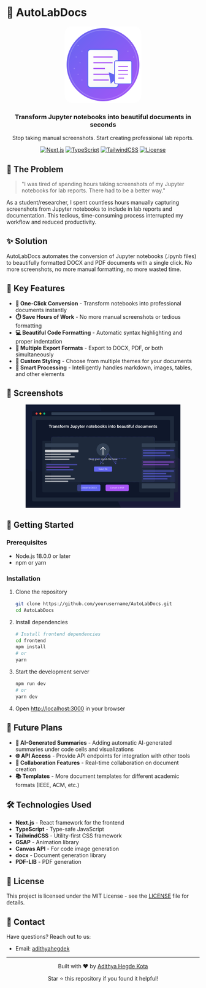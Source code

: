 # 🚀 AutoLabDocs

<div align="center">
  <img src="frontend/public/autolabdocs_logo.svg" alt="AutoLabDocs Logo" width="200" height="200" style="border-radius: 20px;" />
  <h3>Transform Jupyter notebooks into beautiful documents in seconds</h3>
  <p>Stop taking manual screenshots. Start creating professional lab reports.</p>
  
  [![Next.js](https://img.shields.io/badge/Next.js-15.1.0-black?style=flat-square&logo=next.js)](https://nextjs.org/)
  [![TypeScript](https://img.shields.io/badge/TypeScript-5.0-blue?style=flat-square&logo=typescript)](https://www.typescriptlang.org/)
  [![TailwindCSS](https://img.shields.io/badge/TailwindCSS-3.4-38B2AC?style=flat-square&logo=tailwind-css)](https://tailwindcss.com/)
  [![License](https://img.shields.io/badge/License-MIT-green?style=flat-square)](LICENSE)
</div>

## 📖 The Problem

> "I was tired of spending hours taking screenshots of my Jupyter notebooks for lab reports. There had to be a better way."

As a student/researcher, I spent countless hours manually capturing screenshots from Jupyter notebooks to include in lab reports and documentation. This tedious, time-consuming process interrupted my workflow and reduced productivity.


## ✨ Solution

AutoLabDocs automates the conversion of Jupyter notebooks (.ipynb files) to beautifully formatted DOCX and PDF documents with a single click. No more screenshots, no more manual formatting, no more wasted time.

## 🎯 Key Features

- **🔄 One-Click Conversion** - Transform notebooks into professional documents instantly
- **⏱️ Save Hours of Work** - No more manual screenshots or tedious formatting
- **💻 Beautiful Code Formatting** - Automatic syntax highlighting and proper indentation
- **📄 Multiple Export Formats** - Export to DOCX, PDF, or both simultaneously
- **🎨 Custom Styling** - Choose from multiple themes for your documents
- **🧠 Smart Processing** - Intelligently handles markdown, images, tables, and other elements

## 📸 Screenshots

<div align="center">
  <img src="screenshots/app_screenshot.svg" alt="AutoLabDocs Application" width="80%" />
</div>

## 🚀 Getting Started

### Prerequisites

- Node.js 18.0.0 or later
- npm or yarn

### Installation

1. Clone the repository
   ```bash
   git clone https://github.com/yourusername/AutoLabDocs.git
   cd AutoLabDocs
   ```

2. Install dependencies
   ```bash
   # Install frontend dependencies
   cd frontend
   npm install
   # or
   yarn
   ```

3. Start the development server
   ```bash
   npm run dev
   # or
   yarn dev
   ```

4. Open [http://localhost:3000](http://localhost:3000) in your browser

## 🔮 Future Plans

- **🤖 AI-Generated Summaries** - Adding automatic AI-generated summaries under code cells and visualizations
- **🌐 API Access** - Provide API endpoints for integration with other tools
- **👥 Collaboration Features** - Real-time collaboration on document creation
- **📚 Templates** - More document templates for different academic formats (IEEE, ACM, etc.)

## 🛠️ Technologies Used

- **Next.js** - React framework for the frontend
- **TypeScript** - Type-safe JavaScript
- **TailwindCSS** - Utility-first CSS framework
- **GSAP** - Animation library
- **Canvas API** - For code image generation
- **docx** - Document generation library
- **PDF-LIB** - PDF generation

## 📄 License

This project is licensed under the MIT License - see the [LICENSE](LICENSE) file for details.

## 💬 Contact

Have questions? Reach out to us:

- Email: [adithyahegdek](mailto:adithyahegdek@gmail.com)


---

<div align="center">
  <p>Built with ❤️ by <a href="https://github.com/hegdeadithyak">Adithya Hegde Kota</a></p>
  <p>Star ⭐ this repository if you found it helpful!</p>
</div>
